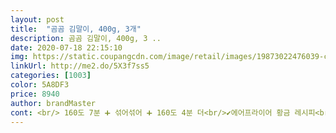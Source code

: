 ```yaml
---
layout: post 
title:  "곰곰 김말이, 400g, 3개" 
description: 곰곰 김말이, 400g, 3 ..
date: 2020-07-18 22:15:10 
img: https://static.coupangcdn.com/image/retail/images/19873022476039-c5a86d1d-2a3b-4780-b6c6-d7bc3e654dc9.jpg 
linkUrl: http://me2.do/5X3f7ss5 
categories: [1003] 
color: 5A8DF3 
price: 8940 
author: brandMaster 
cont: <br/> 160도 7분 ➕ 섞어섞어 ➕ 160도 4분 더<br/>✔️에어프라이어 황금 레시피<br/>가끔씩 기름진 맛을 느끼고 싶을 때 꺼내먹으면 넘 좋을 것 같아요<br/>같구요 전 아이들 밥먹음서 같이 반찬겸 먹으라고 줬어요<br/>그래도 용량과 가격 그리고 맛을 생각하면 아주 구매 잘 한 것 같아요.<br/><br/>그래서 바로 개운하게 시원한 오렌지주스 마셨어요<br/>김말이가 조금 짠 맛이 있어서 그건 좀 아쉬워요.<br/><br/>나름 만족하며<br/>냉동식품이라 그런지 안에 당면이 살아있지 않고 좀<br/>너무나 빠르게 오늘 아침 9시반쯤 주문하고 바로 오늘 오후 3시반쯤 받았어요.<br/><br/>다 못먹어서 나중에 식어서 먹으니 더 나은거 같어요<br/>다시 190도에서 7분정도 조리했어요.<br/><br/>다음엔 떡볶이를 만들어서 같이 신랑이랑 야식으로<br/>단지 처음에 먹으면 막 맛있긴한데<br/>당면이 촉촉해요.<br/><br/> 
---
```

 